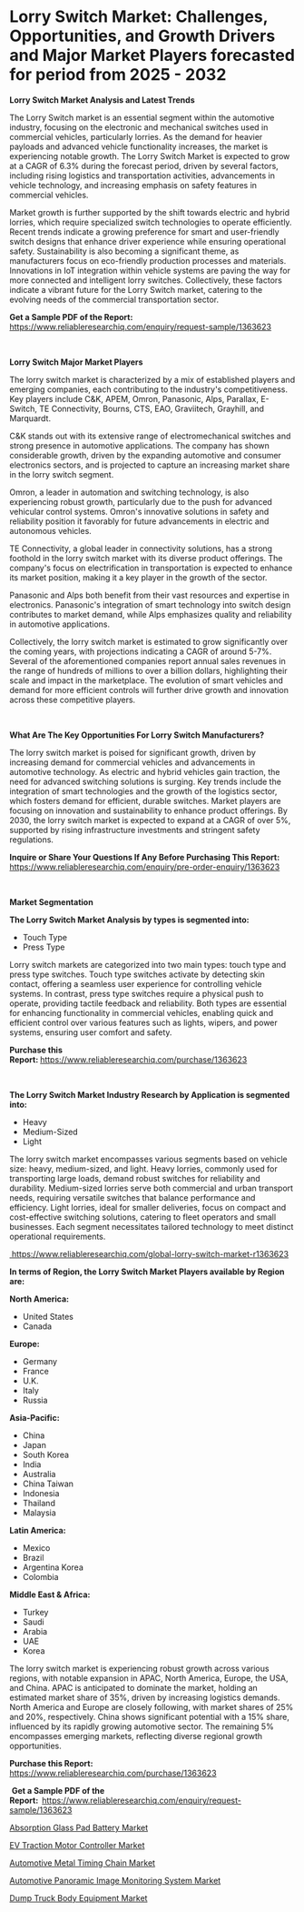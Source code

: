<p><h1>Lorry Switch Market: Challenges, Opportunities, and Growth Drivers and Major Market Players forecasted for period from 2025 - 2032</h1></p><p><strong>Lorry Switch Market Analysis and Latest Trends</strong></p>
<p><p>The Lorry Switch market is an essential segment within the automotive industry, focusing on the electronic and mechanical switches used in commercial vehicles, particularly lorries. As the demand for heavier payloads and advanced vehicle functionality increases, the market is experiencing notable growth. The Lorry Switch Market is expected to grow at a CAGR of 6.3% during the forecast period, driven by several factors, including rising logistics and transportation activities, advancements in vehicle technology, and increasing emphasis on safety features in commercial vehicles.</p><p>Market growth is further supported by the shift towards electric and hybrid lorries, which require specialized switch technologies to operate efficiently. Recent trends indicate a growing preference for smart and user-friendly switch designs that enhance driver experience while ensuring operational safety. Sustainability is also becoming a significant theme, as manufacturers focus on eco-friendly production processes and materials. Innovations in IoT integration within vehicle systems are paving the way for more connected and intelligent lorry switches. Collectively, these factors indicate a vibrant future for the Lorry Switch market, catering to the evolving needs of the commercial transportation sector.</p></p>
<p><strong>Get a Sample PDF of the Report:&nbsp;</strong> <a href="https://www.reliableresearchiq.com/enquiry/request-sample/1363623?utm_campaign=1842&utm_medium=2&utm_source=Github&utm_content=ia&utm_term=31032025&utm_id=lorry-switch">https://www.reliableresearchiq.com/enquiry/request-sample/1363623</a></p>
<p>&nbsp;</p>
<p><strong>Lorry Switch Major Market Players</strong></p>
<p><p>The lorry switch market is characterized by a mix of established players and emerging companies, each contributing to the industry's competitiveness. Key players include C&K, APEM, Omron, Panasonic, Alps, Parallax, E-Switch, TE Connectivity, Bourns, CTS, EAO, Graviitech, Grayhill, and Marquardt. </p><p>C&K stands out with its extensive range of electromechanical switches and strong presence in automotive applications. The company has shown considerable growth, driven by the expanding automotive and consumer electronics sectors, and is projected to capture an increasing market share in the lorry switch segment.</p><p>Omron, a leader in automation and switching technology, is also experiencing robust growth, particularly due to the push for advanced vehicular control systems. Omron's innovative solutions in safety and reliability position it favorably for future advancements in electric and autonomous vehicles.</p><p>TE Connectivity, a global leader in connectivity solutions, has a strong foothold in the lorry switch market with its diverse product offerings. The company's focus on electrification in transportation is expected to enhance its market position, making it a key player in the growth of the sector.</p><p>Panasonic and Alps both benefit from their vast resources and expertise in electronics. Panasonic's integration of smart technology into switch design contributes to market demand, while Alps emphasizes quality and reliability in automotive applications.</p><p>Collectively, the lorry switch market is estimated to grow significantly over the coming years, with projections indicating a CAGR of around 5-7%. Several of the aforementioned companies report annual sales revenues in the range of hundreds of millions to over a billion dollars, highlighting their scale and impact in the marketplace. The evolution of smart vehicles and demand for more efficient controls will further drive growth and innovation across these competitive players.</p></p>
<p>&nbsp;</p>
<p><strong>What Are The Key Opportunities For Lorry Switch Manufacturers?</strong></p>
<p><p>The lorry switch market is poised for significant growth, driven by increasing demand for commercial vehicles and advancements in automotive technology. As electric and hybrid vehicles gain traction, the need for advanced switching solutions is surging. Key trends include the integration of smart technologies and the growth of the logistics sector, which fosters demand for efficient, durable switches. Market players are focusing on innovation and sustainability to enhance product offerings. By 2030, the lorry switch market is expected to expand at a CAGR of over 5%, supported by rising infrastructure investments and stringent safety regulations.</p></p>
<p><strong>Inquire or Share Your Questions If Any Before Purchasing This Report:</strong> <a href="https://www.reliableresearchiq.com/enquiry/pre-order-enquiry/1363623?utm_campaign=1842&utm_medium=2&utm_source=Github&utm_content=ia&utm_term=31032025&utm_id=lorry-switch">https://www.reliableresearchiq.com/enquiry/pre-order-enquiry/1363623</a></p>
<p>&nbsp;</p>
<p><strong>Market Segmentation</strong></p>
<p><strong>The Lorry Switch Market Analysis by types is segmented into:</strong></p>
<p><ul><li>Touch Type</li><li>Press Type</li></ul></p>
<p><p>Lorry switch markets are categorized into two main types: touch type and press type switches. Touch type switches activate by detecting skin contact, offering a seamless user experience for controlling vehicle systems. In contrast, press type switches require a physical push to operate, providing tactile feedback and reliability. Both types are essential for enhancing functionality in commercial vehicles, enabling quick and efficient control over various features such as lights, wipers, and power systems, ensuring user comfort and safety.</p></p>
<p><strong>Purchase this Report:&nbsp;</strong><a href="https://www.reliableresearchiq.com/purchase/1363623?utm_campaign=1842&utm_medium=2&utm_source=Github&utm_content=ia&utm_term=31032025&utm_id=lorry-switch">https://www.reliableresearchiq.com/purchase/1363623</a></p>
<p>&nbsp;</p>
<p><strong>The Lorry Switch Market Industry Research by Application is segmented into:</strong></p>
<p><ul><li>Heavy</li><li>Medium-Sized</li><li>Light</li></ul></p>
<p><p>The lorry switch market encompasses various segments based on vehicle size: heavy, medium-sized, and light. Heavy lorries, commonly used for transporting large loads, demand robust switches for reliability and durability. Medium-sized lorries serve both commercial and urban transport needs, requiring versatile switches that balance performance and efficiency. Light lorries, ideal for smaller deliveries, focus on compact and cost-effective switching solutions, catering to fleet operators and small businesses. Each segment necessitates tailored technology to meet distinct operational requirements.</p></p>
<p><a href="https://www.reliableresearchiq.com/global-lorry-switch-market-r1363623?utm_campaign=1842&utm_medium=2&utm_source=Github&utm_content=ia&utm_term=31032025&utm_id=lorry-switch">&nbsp;https://www.reliableresearchiq.com/global-lorry-switch-market-r1363623</a></p>
<p><strong>In terms of Region, the Lorry Switch Market Players available by Region are:</strong></p>
<p>
    <p> <strong> North America: </strong>
        <ul>
            <li>United States</li>
            <li>Canada</li>
        </ul>
        </p> 
    <p> <strong> Europe: </strong>
        <ul>
            <li>Germany</li>
            <li>France</li>
            <li>U.K.</li>
            <li>Italy</li>
            <li>Russia</li>
        </ul>
        </p> 
    <p> <strong> Asia-Pacific: </strong>
        <ul>
            <li>China</li>
            <li>Japan</li>
            <li>South Korea</li>
            <li>India</li>
            <li>Australia</li>
            <li>China Taiwan</li>
            <li>Indonesia</li>
            <li>Thailand</li>
            <li>Malaysia</li>
        </ul>
        </p> 
    <p> <strong> Latin America: </strong>
        <ul>
            <li>Mexico</li>
            <li>Brazil</li>
            <li>Argentina Korea</li>
            <li>Colombia</li>
        </ul>
        </p> 
    <p> <strong> Middle East & Africa: </strong>
        <ul>
            <li>Turkey</li>
            <li>Saudi</li>
            <li>Arabia</li>
            <li>UAE</li>
            <li>Korea</li>
        </ul>
    </p>
    </p>
<p><p>The lorry switch market is experiencing robust growth across various regions, with notable expansion in APAC, North America, Europe, the USA, and China. APAC is anticipated to dominate the market, holding an estimated market share of 35%, driven by increasing logistics demands. North America and Europe are closely following, with market shares of 25% and 20%, respectively. China shows significant potential with a 15% share, influenced by its rapidly growing automotive sector. The remaining 5% encompasses emerging markets, reflecting diverse regional growth opportunities.</p></p>
<p><strong>Purchase this Report: </strong><a href="https://www.reliableresearchiq.com/purchase/1363623?utm_campaign=1842&utm_medium=2&utm_source=Github&utm_content=ia&utm_term=31032025&utm_id=lorry-switch">https://www.reliableresearchiq.com/purchase/1363623</a></p>
<p>&nbsp;<strong>Get a Sample PDF of the Report:&nbsp;&nbsp;</strong><a href="https://www.reliableresearchiq.com/enquiry/request-sample/1363623?utm_campaign=1842&utm_medium=2&utm_source=Github&utm_content=ia&utm_term=31032025&utm_id=lorry-switch">https://www.reliableresearchiq.com/enquiry/request-sample/1363623</a></p>
<p><strong></strong></p>
<p><p><a href="https://github.com/ilanarohalgh/Market-Research-Report-List-1/blob/main/absorption-glass-pad-battery-market.md?utm_campaign=1842&utm_medium=2&utm_source=Github&utm_content=ia&utm_term=31032025&utm_id=lorry-switch">Absorption Glass Pad Battery Market</a></p><p><a href="https://github.com/snaikraso/Market-Research-Report-List-1/blob/main/ev-traction-motor-controller-market.md?utm_campaign=1842&utm_medium=2&utm_source=Github&utm_content=ia&utm_term=31032025&utm_id=lorry-switch">EV Traction Motor Controller Market</a></p><p><a href="https://github.com/frodanlert/Market-Research-Report-List-1/blob/main/automotive-metal-timing-chain-market.md?utm_campaign=1842&utm_medium=2&utm_source=Github&utm_content=ia&utm_term=31032025&utm_id=lorry-switch">Automotive Metal Timing Chain Market</a></p><p><a href="https://github.com/iperitvik8/Market-Research-Report-List-1/blob/main/automotive-panoramic-image-monitoring-system-market.md?utm_campaign=1842&utm_medium=2&utm_source=Github&utm_content=ia&utm_term=31032025&utm_id=lorry-switch">Automotive Panoramic Image Monitoring System Market</a></p><p><a href="https://github.com/kadutjoelly83/Market-Research-Report-List-1/blob/main/dump-truck-body-equipment-market.md?utm_campaign=1842&utm_medium=2&utm_source=Github&utm_content=ia&utm_term=31032025&utm_id=lorry-switch">Dump Truck Body Equipment Market</a></p></p>